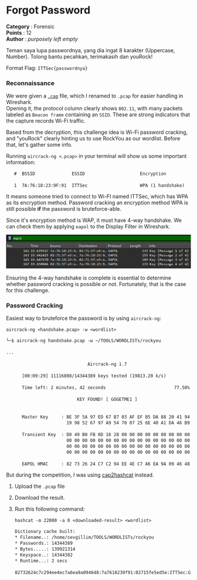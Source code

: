 # Forgot Password

**Category**		: Forensic<br>
**Points**			: 12<br>
**Author**		: _purposely left empty_

Teman saya lupa passwordnya, yang dia ingat 8 karakter (Uppercase, Number). Tolong bantu pecahkan, terimakasih dan youRock!

Format Flag: `ITTSec{passwordnya}`

### Reconnaissance
We were given a [`.cap`](files/dist/handshake_ITTSec_7A-76-18-23-9F-91_2025-09-08T13-56-54.cap) file, which I renamed to `.pcap` for easier handling in Wireshark.  
Opening it, the protocol column clearly shows `802.11`, with many packets labeled as `Beacon frame` containing an `SSID`. These are strong indicators that the capture records Wi-Fi traffic. 

Based from the decryption, this challenge idea is Wi-Fi password cracking, and "youRock" clearly hinting us to use RockYou as our wordlist. Before that, let's gather some info.

Running `aircrack-ng <.pcap>` in your terminal will show us some important information:
```
   #  BSSID              ESSID                     Encryption

   1  7A:76:18:23:9F:91  ITTSec                    WPA (1 handshake)
```
It means someone tried to connect to Wi-FI named ITTSec, which has WPA as its encryption method. Password cracking an encryption method WPA is still possible **if** the password is bruteforce-able.

Since it's encryption method is WAP, it must have 4-way handshake. We can check them by applying `eapol` to the Display Filter in Wireshark.

![](files/img-1.png)

Ensuring the 4-way handshake is complete is essential to determine whether password cracking is possible or not. Fortunately, that is the case for this challenge.

### Password Cracking

Easiest way to bruteforce the password is by using `aircrack-ng`:
```
aircrack-ng <handshake.pcap> -w <wordlist>
```
```
└─$ aircrack-ng handshake.pcap -w ~/TOOLS/WORDLISTs/rockyou

...

                               Aircrack-ng 1.7

      [00:09:29] 11116808/14344389 keys tested (19813.20 k/s)

      Time left: 2 minutes, 42 seconds                          77.50%

                           KEY FOUND! [ GOGETME1 ]


      Master Key     : BE 3F 5A 97 ED 67 B7 03 AF EF B5 DA 88 20 41 94
                       19 98 52 67 97 A9 54 70 07 25 6E 40 A1 DA 46 B9

      Transient Key  : D0 49 B0 FB 0D 16 28 00 00 00 00 00 00 00 00 00
                       00 00 00 00 00 00 00 00 00 00 00 00 00 00 00 00
                       00 00 00 00 00 00 00 00 00 00 00 00 00 00 00 00
                       00 00 00 00 00 00 00 00 00 00 00 00 00 00 00 00

      EAPOL HMAC     : 82 73 26 24 C7 C2 94 EE 4E C7 A6 EA 9A 09 46 48

```

But during the competition, I was using [cap2hashcat](https://hashcat.net/cap2hashcat/) instead.
1. Upload the `.pcap` file
2. Download the result.
3. Run this following command:

	```
	hashcat -m 22000 -a 0 <downloaded-result> <wordlist>
	```


	```
	Dictionary cache built:
	* Filename..: /home/sevgillim/TOOLS/WORDLISTs/rockyou
	* Passwords.: 14344389
	* Bytes.....: 139921314
	* Keyspace..: 14344382
	* Runtime...: 2 secs
	  
	82732624c7c294ee4ec7a6ea9a094648:7a7618239f91:02715fe5ed5e:ITTSec:GOGETME1
	```